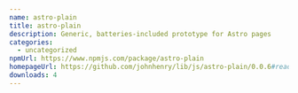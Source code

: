 ```yaml
---
name: astro-plain
title: astro-plain
description: Generic, batteries-included prototype for Astro pages
categories:
  - uncategorized
npmUrl: https://www.npmjs.com/package/astro-plain
homepageUrl: https://github.com/johnhenry/lib/js/astro-plain/0.0.6#readme
downloads: 4
---
```

